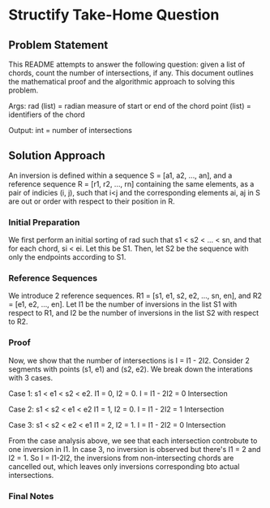 # Structify Take-Home Question

## Problem Statement
This README attempts to answer the following question: given a list of chords, count the number of intersections, if any. This document outlines the mathematical proof and the algorithmic approach to solving this problem. 

Args: 
    rad (list) = radian measure of start or end of the chord
    point (list) = identifiers of the chord

Output: 
    int = number of intersections

## Solution Approach

An inversion is defined within a sequence S = [a1, a2, ..., an], and a reference sequence R = [r1, r2, ..., rn] containing the same elements, as a pair of indicies (i, j), such that i<j and the corresponding elements ai, aj in S are out or order with respect to their position in R. 

### Initial Preparation
We first perform an initial sorting of rad such that s1 < s2 < ... < sn, and that for each chord, si < ei. Let this be S1. Then, let S2 be the sequence with only the endpoints according to S1. 

### Reference Sequences
We introduce 2 reference sequences. R1 = [s1, e1, s2, e2, ..., sn, en], and R2 = [e1, e2, ..., en]. Let I1 be the number of inversions in the list S1 with respect to R1, and I2 be the number of inversions in the list S2 with respect to R2. 

### Proof
Now, we show that the number of intersections is I = I1 - 2I2. Consider 2 segments with points (s1, e1) and (s2, e2). We break down the interations with 3 cases. 

Case 1: s1 < e1 < s2 < e2.
I1 = 0, I2 = 0. 
I = I1 - 2I2 = 0 Intersection

Case 2: s1 < s2 < e1 < e2 
I1 = 1, I2 = 0. 
I = I1 - 2I2 = 1 Intersection

Case 3: s1 < s2 < e2 < e1
I1 = 2, I2 = 1. 
I = I1 - 2I2 = 0 Intersection


From the case analysis above, we see that each intersection controbute to one inversion in I1. In case 3, no inversion is observed but there's I1 = 2 and I2 = 1. So I = I1-2I2, the inversions from non-intersecting chords are cancelled out, which leaves only inversions corresponding bto actual intersections. 

### Final Notes
